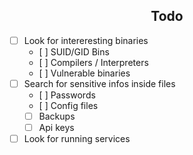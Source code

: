 <h2 style="text-align: center;">Todo</h2>

 - [ ] Look for intereresting binaries
    -  [ ] SUID/GID Bins
    -  [ ] Compilers / Interpreters
    -  [ ] Vulnerable binaries
 - [ ] Search for sensitive infos inside files
    -  [ ] Passwords
    -  [ ] Config files
    -  [ ] Backups
    -  [ ] Api keys
 - [ ] Look for running services
